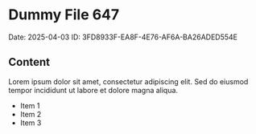 # Dummy File 647

Date: 2025-04-03
ID: 3FD8933F-EA8F-4E76-AF6A-BA26ADED554E

## Content

Lorem ipsum dolor sit amet, consectetur adipiscing elit.
Sed do eiusmod tempor incididunt ut labore et dolore magna aliqua.

* Item 1
* Item 2
* Item 3

